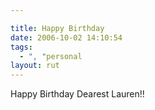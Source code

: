 ```yaml
---

title: Happy Birthday
date: 2006-10-02 14:10:54
tags:
  - ", "personal
layout: rut
---
```


Happy Birthday Dearest Lauren!!

